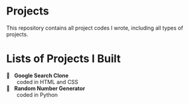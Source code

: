 # Projects
This repository contains all project codes I wrote, including all types of projects.

# Lists of Projects I Built
🔸&nbsp;&nbsp;&nbsp;**Google Search Clone**<br />
  &nbsp;&nbsp;&nbsp;&nbsp;&nbsp;&nbsp;&nbsp;coded in HTML and CSS<br />
🔸&nbsp;&nbsp;&nbsp;**Random Number Generator**<br />
  &nbsp;&nbsp;&nbsp;&nbsp;&nbsp;&nbsp;&nbsp;coded in Python
